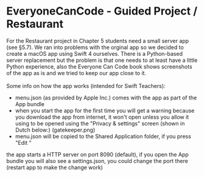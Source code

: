 # EveryoneCanCode - Guided Project / Restaurant

For the Restaurant project in Chapter 5 students need a small server app (see §5.7). 
We ran into problems with the orginal app so we decided to create a macOS app using Swift 4 ourselves. There is a Python-based server replacement but the problem is that one needs to at least have a little Python experience, also the Everyone Can Code book shows screenshots of the app as is and we tried to keep our app close to it.<br>
<br>
Some info on how the app works (intended for Swift Teachers):
- menu.json (as provided by Apple Inc.) comes with the app as part of the App bundle
- when you start the app for the first time you will get a warning because you download the app from internet, it won't open unless you allow it using to be opened using the "Privacy & settings" screen (shown in Dutch below:)
(gatekeeper.png)
- menu.json will be copied to the Shared Application folder, if you press "Edit "

the app starts a HTTP server on port 8090 (default), if you open the App bundle you will also see a settings.json, you could change the port there (restart app to make the change work)
